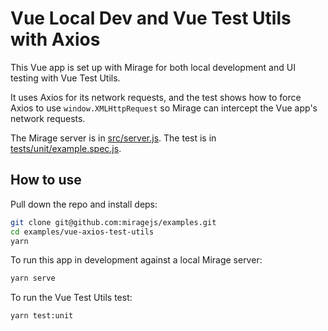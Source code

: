 # Vue Local Dev and Vue Test Utils with Axios

This Vue app is set up with Mirage for both local development and UI testing with Vue Test Utils.

It uses Axios for its network requests, and the test shows how to force Axios to use `window.XMLHttpRequest` so Mirage can intercept the Vue app's network requests.

The Mirage server is in [src/server.js](./src/server.js). The test is in [tests/unit/example.spec.js](./tests/unit/example.spec.js).

## How to use

Pull down the repo and install deps:

```sh
git clone git@github.com:miragejs/examples.git
cd examples/vue-axios-test-utils
yarn
```

To run this app in development against a local Mirage server:

```sh
yarn serve
```

To run the Vue Test Utils test:

```sh
yarn test:unit
```
